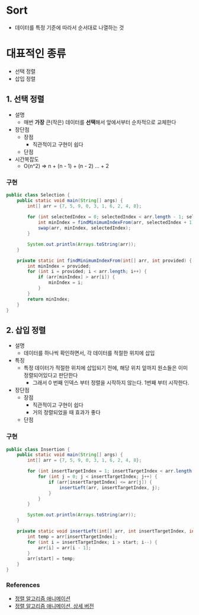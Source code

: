 # Sort

- 데이터를 특정 기준에 따라서 순서대로 나열하는 것

# 대표적인 종류

- 선택 정렬
- 삽입 정렬

## 1. 선택 정렬

- 설명
  - 매번 **가장** 큰(작은) 데이터를 **선택**해서 앞에서부터 순차적으로 교체한다
- 장단점
  - 장점
    - 직관적이고 구현이 쉽다
  - 단점
- 시간복잡도
  - O(n^2) => n + (n - 1) + (n - 2) ... + 2

### 구현

```java
public class Selection {
    public static void main(String[] args) {
        int[] arr = {7, 5, 9, 0, 3, 1, 6, 2, 4, 8};
        
        for (int selectedIndex = 0; selectedIndex < arr.length - 1; selectedIndex++) {
            int minIndex = findMinimumIndexFrom(arr, selectedIndex + 1);
            swap(arr, minIndex, selectedIndex);
        }

        System.out.println(Arrays.toString(arr));
    }

    private static int findMinimumIndexFrom(int[] arr, int provided) {
        int minIndex = provided;
        for (int i = provided; i < arr.length; i++) {
            if (arr[minIndex] > arr[i]) {
                minIndex = i;
            }
        }
        return minIndex;
    }
}
```

## 2. 삽입 정렬

- 설명
  - 데이터를 하나씩 확인하면서, 각 데이터를 적절한 위치에 삽입
- 특징
  - 특정 데이터가 적절한 위치에 삽입되기 전에, 해당 위치 앞까지 원소들은 이미 정렬되어있다고 판단한다
    - 그래서 0 번째 인덱스 부터 정렬을 시작하지 않는다. 1번째 부터 시작한다.
- 장단점
  - 장점
    - 직관적이고 구현이 쉽다
    - 거의 정렬되었을 때 효과가 좋다
  - 단점

### 구현

```java
public class Insertion {
    public static void main(String[] args) {
        int[] arr = {7, 5, 9, 0, 3, 1, 6, 2, 4, 8};

        for (int insertTargetIndex = 1; insertTargetIndex < arr.length; insertTargetIndex++) {
            for (int j = 0; j < insertTargetIndex; j++) {
                if (arr[insertTargetIndex] <= arr[j]) {
                    insertLeft(arr, insertTargetIndex, j);
                }
            }
        }

        System.out.println(Arrays.toString(arr));
    }

    private static void insertLeft(int[] arr, int insertTargetIndex, int start) {
        int temp = arr[insertTargetIndex];
        for (int i = insertTargetIndex; i > start; i--) {
            arr[i] = arr[i - 1];
        }
        arr[start] = temp;
    }
}
```

### References

- [정렬 알고리즘 애니메이션](https://www.toptal.com/developers/sorting-algorithms)
- [정렬 알고리즘 애니메이션, 상세 버전](https://visualgo.net/en/sorting)
